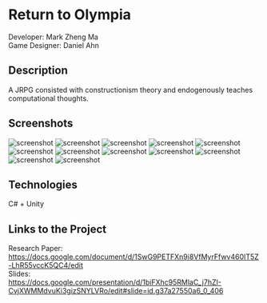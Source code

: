 # Return to Olympia
Developer: Mark Zheng Ma  
Game Designer: Daniel Ahn
## Description
A JRPG consisted with constructionism theory and endogenously teaches computational thoughts.
## Screenshots
![screenshot](./Images/1.png)
![screenshot](./Images/2.png)
![screenshot](./Images/3.png)
![screenshot](./Images/4.png)
![screenshot](./Images/5.png)
![screenshot](./Images/6.png)
![screenshot](./Images/7.png)
![screenshot](./Images/8.png)
![screenshot](./Images/9.png)
![screenshot](./Images/10.png)
![screenshot](./Images/11.png)
![screenshot](./Images/12.png)
## Technologies
C# + Unity
## Links to the Project 
Research Paper:  
https://docs.google.com/document/d/1SwG9PETFXn9i8VfMyrFfwv460IT5Z-LhR55vccK5QC4/edit  
Slides:  
https://docs.google.com/presentation/d/1biFXhc95RMlaC_j7hZI-CvjXWMMdvuKi3gizSNYLVRo/edit#slide=id.g37a27550a6_0_406